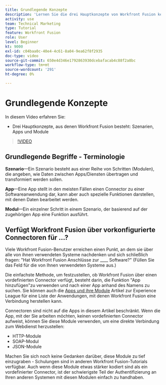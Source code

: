```yaml
---
title: Grundlegende Konzepte
description: 'Lernen Sie die drei Hauptkonzepte von Workfront Fusion kennen: Szenarien, Anwendungen und Module in [!DNL Adobe Workfront Fusion].'
activity: use
team: Technical Marketing
type: Tutorial
feature: Workfront Fusion
role: User
level: Beginner
kt: 9000
exl-id: c04baa0c-40e4-4c61-8a04-9ea62f8f2935
doc-type: video
source-git-commit: 650e4d346e1792863930dcebafacab4c88f2a8bc
workflow-type: tm+mt
source-wordcount: '291'
ht-degree: 0%

---
```


# Grundlegende Konzepte

In diesem Video erfahren Sie:

* Drei Hauptkonzepte, aus denen Workfront Fusion besteht: Szenarien, Apps und Module

>[!VIDEO](https://video.tv.adobe.com/v/335260/?quality=12&learn=on)

## Grundlegende Begriffe - Terminologie

**Szenario**—Ein Szenario besteht aus einer Reihe von Schritten (Modulen), die angeben, wie Daten zwischen Apps/Diensten übertragen und transformiert werden sollen.

**App**—Eine App stellt in den meisten Fällen einen Connector zu einer Softwareanwendung dar, kann aber auch spezielle Funktionen darstellen, mit denen Daten bearbeitet werden.

**Modul**—Ein einzelner Schritt in einem Szenario, der basierend auf der zugehörigen App eine Funktion ausführt.

## Verfügt Workfront Fusion über vorkonfigurierte Connectoren für ...?

Viele Workfront Fusion-Benutzer erreichen einen Punkt, an dem sie über alle von ihnen verwendeten Systeme nachdenken und sich schließlich fragen: &quot;Hat Workfront Fusion Anschlüsse zur ____ Software?&quot; (Füllen Sie das Feld für die von Ihnen verwendeten Systeme aus.)

Die einfachste Methode, um festzustellen, ob Workfront Fusion über einen vordefinierten Connector verfügt, besteht darin, die Funktion &quot;App hinzufügen&quot;zu verwenden und nach einer App anhand des Namens zu suchen. Sie können auch die [Apps und ihre Module](https://experienceleague.adobe.com/docs/workfront/using/adobe-workfront-fusion/fusion-apps-and-modules/apps-and-their-modules.html?lang=en) Artikel zur Experience League für eine Liste der Anwendungen, mit denen Workfront Fusion eine Verbindung herstellen kann.

Connectoren sind nicht auf die Apps in diesem Artikel beschränkt. Wenn die App, mit der Sie arbeiten möchten, keinen vordefinierten Connector aufweist, können Sie diese Module verwenden, um eine direkte Verbindung zum Webdienst herzustellen:

* HTTP-Module
* SOAP-Modul
* JSON-Module

Machen Sie sich noch keine Gedanken darüber, diese Module zu tief einzugraben - Schulungen sind in anderen Workfront Fusion-Tutorials verfügbar. Auch wenn diese Module etwas stärker kodiert sind als ein vordefinierter Connector, ist der schwierigste Teil der Authentifizierung an Ihren anderen Systemen mit diesen Modulen einfach zu handhaben.
